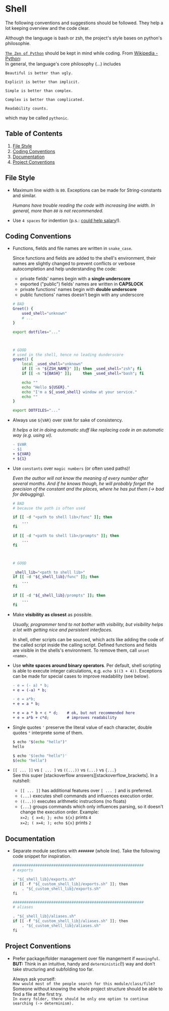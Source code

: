 # Shell

The following conventions and suggestions should be followed.
They help a lot keeping overview and the code clear.

Although the language is bash or zsh, the project's style bases on python's philosophie.

[`The Zen of Python`][www_wikipedia_zen_of_python] should be kept in mind while coding.
From [Wikipedia - Python][www_wikipedia_python]:  
In general, the language's core philosophy (...) includes

```text
Beautiful is better than ugly.

Explicit is better than implicit.

Simple is better than complex.

Complex is better than complicated.

Readability counts.
```

which may be called `pythonic`.

## Table of Contents <a name="toc"></a>

1. [File Style](#file-style)
1. [Coding Conventions](#coding-conventions)
1. [Documentation](#documentation)
1. [Project Conventions](#project-conventions)

## File Style <a name="file-style"></a>

* Maximum line width is `80`.
  Exceptions can be made for String-constants and similar.

  _Humans have trouble reading the code with increasing line width.
  In general, more than `80` is not recommended._

* Use `4 spaces` for indention (p.s.: [could help salary](https://stackoverflow.blog/2017/06/15/developers-use-spaces-make-money-use-tabs)!).

## Coding Conventions <a name="coding-conventions"></a>

* Functions, fields and file names are written in `snake_case`.

  Since functions and fields are added to the shell's environment, their names are slightly changed to prevent conflicts or verbose autocompletion and help understanding the code:
  * private fields' names begin with a __single underscore__
  * exported ("public") fields' names are written in __CAPSLOCK__
  * private functions' names begin with __double underscore__
  * public functions' names doesn't begin with any underscore

  ```zsh
  # BAD
  Greet() {
      used_shell="unknown"
      # ...
  }

  export dotfiles="..."



  # GOOD
  # used in the shell, hence no leading dunderscore
  greet() {
      local _used_shell="unknown"
      if [[ -n "${ZSH_NAME}" ]]; then _used_shell="zsh"; fi
      if [[ -n "${BASH}" ]];     then _used_shell="bash"; fi

      echo ""
      echo "Hello ${USER}."
      echo "I'm a ${_used_shell} window at your service."
      echo ""
  }

  export DOTFILES="..."
  ```

* Always use `${VAR}` over `$VAR` for sake of consistency.

  _It helps a lot in doing automatic stuff like replacing code in an automatic way (e.g. using vi)._

  ```diff
  - $VAR
  - $1
  + ${VAR}
  + ${1}
  ```

* Use `constants` over `magic numbers` (or often used paths)!

  _Even the author will not know the meaning of every number after several months.
  And if he knows though, he will probably forget the precision of the constant and the places, where he has put them (-> bad for debugging)._

  ```zsh
  # BAD
  # because the path is often used

  if [[ -d "<path to shell lib>/func" ]]; then
      ...
  fi

  if [[ -d "<path to shell lib>/prompts" ]]; then
      ...
  fi



  # GOOD

  _shell_lib="<path to shell lib>"
  if [[ -d "${_shell_lib}/func" ]]; then
      ...
  fi

  if [[ -d "${_shell_lib}/prompts" ]]; then
      ...
  fi
  ```

* Make __visibility as closest__ as possible.

  _Usually, programmer tend to not bother with visibility, but visibility helps a lot with getting nice and persistent interfaces._

  In shell, other scripts can be sourced, which acts like adding the code of the called script inside the calling script.
  Defined functions and fields are visible in the shells's environment.
  To remove them, call `unset <name>`.

* Use __white spaces around binary operators__.
  Per default, shell scripting is able to execute integer calculations, e.g. `echo $((3 + 4))`.
  Exceptions can be made for special cases to improve readability (see below).

  ```diff
  - e = (- a) * b;
  + e = (-a) * b;

  - e = a*b;
  + e = a * b;

  + e = a * b + c * d;    # ok, but not recommended here
  + e = a*b + c*d;        # improves readability
  ```

* Single quotes `'` preserve the literal value of each character, double quotes `"` interprete some of them.

  ```zsh
  $ echo "$(echo "hello")"
  hello

  $ echo '$(echo "hello")'
  $(echo "hello")
  ```

* `[[ ... ]]` vs `[ ... ]` vs `((...))` vs `(...)` vs `{...}`  
  See this super [stackoverflow answers][stackoverflow_brackets].
  In a nutshell:
  * `[[ ... ]]` has additional features over `[ ... ]` and is preferred.
  * `(...)` executes shell commands and influences execution order.
  * `((...))` executes arithmetic instructions (no floats)
  * `{...}` groups commands which only influences parsing, so it doesn't change the execution order. Example:  
    `x=2; { x=4; }; echo ${x}` prints `4`  
    `x=2; ( x=4; ); echo ${x}` prints `2`

## Documentation <a name="documentation"></a>

* Separate module sections with `#######` (whole line).
  Take the following code snippet for inspiration.

  ```python
  ##########################################################
  # exports

  . "${_shell_lib}/exports.sh"
  if [[ -f "${_custom_shell_lib}/exports.sh" ]]; then
      . "${_custom_shell_lib}/exports.sh"
  fi

  ##########################################################
  # aliases

  . "${_shell_lib}/aliases.sh"
  if [[ -f "${_custom_shell_lib}/aliases.sh" ]]; then
      . "${_custom_shell_lib}/aliases.sh"
  fi
  ```

## Project Conventions <a name="project-conventions"></a>

* Prefer package/folder management over file mangement if `meaningful`.  
  __BUT:__ Think in an intuitive, handy and `deterministic`(!) way and don't take structuring and subfolding too far.

  Always ask yourself:  
  `How would most of the people search for this module/class/file?`  
  Someone without knowing the whole project structure should be able to find a file at the first try.  
  `In every folder, there should be only one option to continue searching (-> determinism).`

[www_wikipedia_zen_of_python]: https://en.wikipedia.org/wiki/Zen_of_Python
[www_wikipedia_python]: https://en.wikipedia.org/wiki/Python_(programming_language)#Features_and_philosophy
